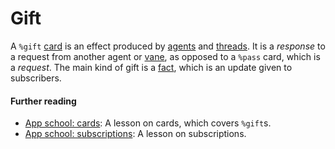 # Gift

A `%gift` [card](card.md) is an effect produced by [agents](agent.md) and [threads](thread.md). It is a *response* to a request from another agent or [vane](vane.md), as opposed to a `%pass` card, which is a *request*. The main kind of gift is a [fact](fact.md), which is an update given to subscribers.

#### Further reading

- [App school: cards](../build-on-urbit/app-school/5-cards.md): A lesson on cards, which covers `%gift`s.
- [App school: subscriptions](../build-on-urbit/app-school/8-subscriptions.md): A lesson on subscriptions.
